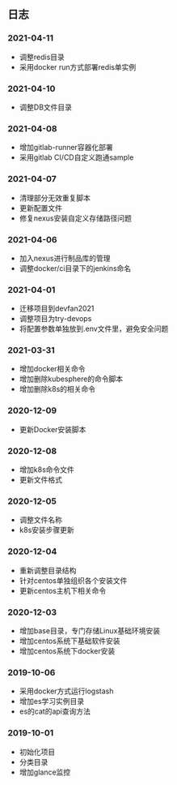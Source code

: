 ## 日志

### 2021-04-11
* 调整redis目录
* 采用docker run方式部署redis单实例

### 2021-04-10
* 调整DB文件目录

### 2021-04-08
* 增加gitlab-runner容器化部署
* 采用gitlab CI/CD自定义跑通sample

### 2021-04-07
* 清理部分无效重复脚本
* 更新配置文件
* 修复nexus安装自定义存储路径问题

### 2021-04-06
* 加入nexus进行制品库的管理
* 调整docker/ci目录下的jenkins命名

### 2021-04-01
* 迁移项目到devfan2021
* 调整项目为try-devops
* 将配置参数单独放到.env文件里，避免安全问题

### 2021-03-31
* 增加docker相关命令
* 增加删除kubesphere的命令脚本
* 增加删除k8s的相关命令

### 2020-12-09
* 更新Docker安装脚本

### 2020-12-08
* 增加k8s命令文件
* 更新文件格式

### 2020-12-05
* 调整文件名称
* k8s安装步骤更新

### 2020-12-04
* 重新调整目录结构
* 针对centos单独组织各个安装文件
* 更新centos主机下相关命令

### 2020-12-03
* 增加base目录，专门存储Linux基础环境安装
* 增加centos系统下基础软件安装
* 增加centos系统下docker安装

### 2019-10-06
* 采用docker方式运行logstash
* 增加es学习实例目录
* es的cat的api查询方法

### 2019-10-01
* 初始化项目
* 分类目录
* 增加glance监控